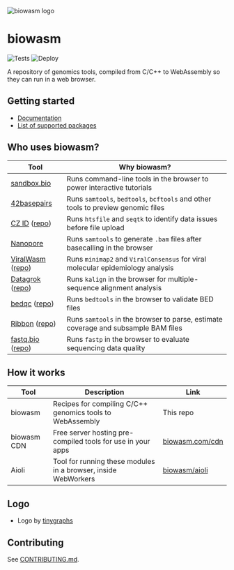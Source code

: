 ![biowasm logo](https://avatars.githubusercontent.com/u/62475458?s=200&v=4)

# biowasm

![Tests](https://github.com/biowasm/biowasm/workflows/Tests/badge.svg)
![Deploy](https://github.com/biowasm/biowasm/workflows/Deploy%20biowasm%20v3/badge.svg)

A repository of genomics tools, compiled from C/C++ to WebAssembly so they can run in a web browser.

## Getting started

* [Documentation](https://biowasm.com/documentation)
* [List of supported packages](https://biowasm.com/cdn)

## Who uses biowasm?    

| Tool | Why biowasm? |
|-|-|
| [sandbox.bio](https://sandbox.bio) | Runs command-line tools in the browser to power interactive tutorials |
| [42basepairs](https://42basepairs.com) | Runs `samtools`, `bedtools`, `bcftools` and other tools to preview genomic files |
| [CZ ID](https://czid.org/) ([repo](https://github.com/chanzuckerberg/czid-web)) | Runs `htsfile` and `seqtk` to identify data issues before file upload |
| [Nanopore](https://bonito.epi2me.io) | Runs `samtools` to generate `.bam` files after basecalling in the browser |
| [ViralWasm](https://niema-lab.github.io/ViralWasm/) ([repo](https://github.com/Niema-Lab/ViralWasm)) | Runs `minimap2` and `ViralConsensus` for viral molecular epidemiology analysis |
| [Datagrok](https://datagrok.ai) ([repo](https://github.com/datagrok-ai/public)) | Runs `kalign` in the browser for multiple-sequence alignment analysis |
| [bedqc](https://quinlan-lab.github.io/bedqc) ([repo](https://github.com/quinlan-lab/bedqc)) | Runs `bedtools` in the browser to validate BED files |
| [Ribbon](https://genomeribbon.com) ([repo](https://github.com/MariaNattestad/Ribbon)) | Runs `samtools` in the browser to parse, estimate coverage and subsample BAM files |
| [fastq.bio](https://www.fastq.bio) ([repo](https://github.com/robertaboukhalil/fastq.bio)) | Runs `fastp` in the browser to evaluate sequencing data quality |

## How it works

| Tool | Description | Link |
|-|-|-|
| biowasm | Recipes for compiling C/C++ genomics tools to WebAssembly | This repo |
| biowasm CDN | Free server hosting pre-compiled tools for use in your apps | [biowasm.com/cdn](https://biowasm.com/cdn) |
| Aioli | Tool for running these modules in a browser, inside WebWorkers | [biowasm/aioli](https://github.com/biowasm/aioli) |


## Logo

* Logo by [tinygraphs](https://www.tinygraphs.com/#?name=biowasm&shape=labs%2Fisogrids%2Fhexa&theme=seascape&numcolors=4#tryitout)

## Contributing

See [CONTRIBUTING.md](https://github.com/biowasm/biowasm/blob/main/CONTRIBUTING.md).
